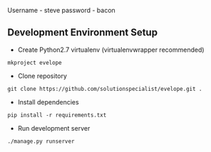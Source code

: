Username - steve
password - bacon




Development Environment Setup
-----------------------------

+ Create Python2.7 virtualenv  (virtualenvwrapper recommended)
````
mkproject evelope
````
+ Clone repository
````
git clone https://github.com/solutionspecialist/evelope.git .
````
+ Install dependencies
````
pip install -r requirements.txt
````
+ Run development server
````
./manage.py runserver
````